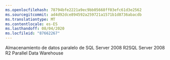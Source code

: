 ```yaml
---
ms.openlocfilehash: 78794bfe2221a9ec9bb05668ff03efc61d3e2562
ms.sourcegitcommit: ad4d92dce894592a259721a1571b1d8736abacdb
ms.translationtype: MT
ms.contentlocale: es-ES
ms.lasthandoff: 08/04/2020
ms.locfileid: "87662267"
---
```

<span data-ttu-id="90349-101">Almacenamiento de datos paralelo de SQL Server 2008 R2</span><span class="sxs-lookup"><span data-stu-id="90349-101">SQL Server 2008 R2 Parallel Data Warehouse</span></span>
